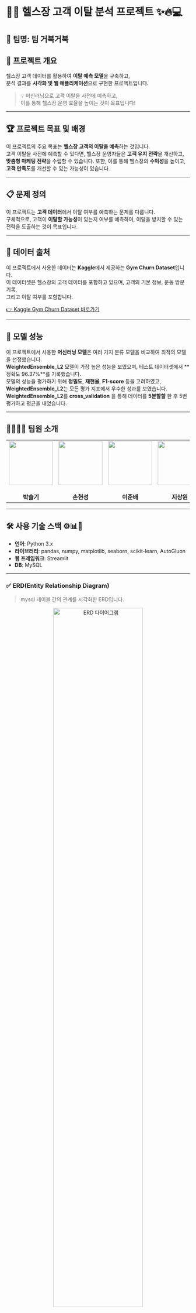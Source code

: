 # 🏋️‍♂️ 헬스장 고객 이탈 분석 프로젝트 ✨🔥💻

## 🐢 팀명: 팀 거북거북 

## 📌 프로젝트 개요
헬스장 고객 데이터를 활용하여 **이탈 예측 모델**을 구축하고,  
분석 결과를 **시각화 및 웹 애플리케이션**으로 구현한 프로젝트입니다.

> 💡 머신러닝으로 고객 이탈을 사전에 예측하고,  
> 이를 통해 헬스장 운영 효율을 높이는 것이 목표입니다!

---

## 🏆 프로젝트 목표 및 배경
이 프로젝트의 주요 목표는 **헬스장 고객의 이탈을 예측**하는 것입니다.  
고객 이탈을 사전에 예측할 수 있다면, 헬스장 운영자들은 **고객 유지 전략**을 개선하고,  
**맞춤형 마케팅 전략**을 수립할 수 있습니다. 또한, 이를 통해 헬스장의 **수익성**을 높이고,  
**고객 만족도**를 개선할 수 있는 가능성이 있습니다.

---

## 📋 문제 정의
이 프로젝트는 **고객 데이터**에서 이탈 여부를 예측하는 문제를 다룹니다.  
구체적으로, 고객이 **이탈할 가능성**이 있는지 여부를 예측하여, 이탈을 방지할 수 있는  
전략을 도출하는 것이 목표입니다.

---

## 📄 데이터 출처
이 프로젝트에서 사용한 데이터는 **Kaggle**에서 제공하는 **Gym Churn Dataset**입니다.  
이 데이터셋은 헬스장의 고객 데이터를 포함하고 있으며, 고객의 기본 정보, 운동 방문 기록,  
그리고 이탈 여부를 포함합니다.

[👉 Kaggle Gym Churn Dataset 바로가기](https://www.kaggle.com/datasets/adrianvinueza/gym-customers-features-and-churn)


---

## 🧪 모델 성능
이 프로젝트에서 사용한 **머신러닝 모델**은 여러 가지 분류 모델을 비교하여 최적의 모델을 선정했습니다.  
**WeightedEnsemble_L2** 모델이 가장 높은 성능을 보였으며, 테스트 데이터셋에서 **정확도 96.37%**를 기록했습니다.  
모델의 성능을 평가하기 위해 **정밀도**, **재현율**, **F1-score** 등을 고려하였고,  
**WeightedEnsemble_L2**는 모든 평가 지표에서 우수한 성과를 보였습니다.
**WeightedEnsemble_L2**를 **cross_validation** 을 통해 데이터를 **5분할할** 한 후 5번 평가하고 평균을 내었습니다.

---

## 👨‍👩‍👧‍👦 팀원 소개

<div align="center">
  
<table>
  <tr>
    <td align="center" width="25%">
      <img src="./img/tt1.png" width="120px" height="120px"><br><br>
      <b>박슬기</b><br>
    </td>
    <td align="center" width="25%">
      <img src="./img/tt3.png" width="120px" height="120px"><br><br>
      <b>손현성</b><br>
    </td>
    <td align="center" width="25%">
      <img src="./img/tt4.png" width="120px" height="120px"><br><br>
      <b>이준배</b><br>
    </td>
    <td align="center" width="25%">
      <img src="./img/tt2.png" width="120px" height="120px"><br><br>
      <b>지상원</b><br>
    </td>
  </tr>
</table>


</div>

---

## 🛠️ 사용 기술 스택 ⚙️📊🧠
- **언어**: Python 3.x  
- **라이브러리**: pandas, numpy, matplotlib, seaborn, scikit-learn, AutoGluon  
- **웹 프레임워크**: Streamlit  
- **DB**: MySQL  

---

### ✅ ERD(Entity Relationship Diagram)

> mysql 테이블 간의 관계를 시각화한 ERD입니다.

<div align="center">
  <img src="./img/erd.png" width="70%" alt="ERD 다이어그램">
</div>

---


## 🎨 Figma 프로토타입

> 어플리케이션 UI를 기획하고 디자인한 **Figma 프로토타입**입니다.  
> 각 페이지의 구조와 동작 방식을 시각적으로 확인할 수 있습니다.

[👉 Figma 프로토타입 보러가기](https://www.figma.com/proto/LVZggQL8duOJTETngRxvPG/2nd_Project?node-id=0-1&t=5xUii5nCHc80R47s-1)


---


## 📸 UI 사전 구성 이미지(화면 설계서)


| ![ppt1](./img/ppt1.png) | ![ppt2](./img/ppt2.png) | ![ppt3](./img/ppt3.png) | ![ppt4](./img/ppt4.png) |
|--------------------------|--------------------------|--------------------------|--------------------------|
| **대시보드** | **이탈 고객 분석** | **고객 이탈 예측 리스트** | **고객 상세** |

| ![ppt5](./img/ppt5.png) | ![ppt6](./img/ppt6.png) | ![ppt7](./img/ppt7.png) | ![ppt8](./img/ppt8.png) |
|--------------------------|--------------------------|--------------------------|--------------------------|
| **고객 관리 매니저** | **이벤트 생성** | **이벤트 생성 팝업창** | **이벤트 문자 발송** |

| ![ppt9](./img/ppt9.png) | ![ppt10](./img/ppt10.png) | ![ppt11](./img/ppt11.png) | ![ppt12](./img/ppt12.png) |
|--------------------------|--------------------------|--------------------------|--------------------------|
| **발송 완료 메시지 팝업1** | **발송 완료 메시지 팝업2** | **이벤트 수정 팝업** | **퀘스트 시스템 매니저1** |

| <img src="./img/ppt13.png" width="170px"> |
|--------------------------------------------|
| **퀘스트 시스템 매니저2** |

---

## 📄 데이터 컬럼 설명 페이지

### ✅ 원본 데이터 컬럼

| 컬럼명 | 설명 | 타입 | 예시값 |
|--------|------|------|--------|
| `gender` | 성별 (여자 0 / 남자 1) | int | 1 |
| `Near_Location` | 헬스장과의 거리 (멀다 0 / 가깝다 1) | int | 1 |
| `Partner` | 회사 할인 여부 (개인 0 / 할인 1) | int | 0 |
| `Promo_friends` | 지인 소개 여부 (없음 0 / 있음 1) | int | 1 |
| `Phone` | 연락처 제공 여부 (미제공 0 / 제공 1) | int | 1 |
| `Contract_period` | 계약 기간 (월 단위) | int | 12 |
| `Group_visits` | 그룹 세션 참여 여부 (No 0 / Yes 1) | int | 1 |
| `Age` | 나이 | int | 29 |
| `Avg_additional_charges_total` | 총 추가 요금 평균 | float | 55.6 |
| `Month_to_end_contract` | 계약 종료까지 남은 개월 수 | float | 1.0 |
| `Lifetime` | 총 헬스장 이용 기간 (개월 수) | int | 9 |
| `Avg_class_frequency_total` | 평균 수업 참가 횟수 | float | 2.3 |
| `Avg_class_frequency_current_month` | 이달 평균 수업 참가 횟수 | float | 1.8 |

---

### 🧠 파생 변수 (Feature Engineering)

| 컬럼명 | 설명 | 타입 | 예시값 |
|--------|------|------|--------|
| `social_connected` | 사회적 연결 수준 (`Partner + Promo_friends + Group_visits`) | int | 2 |
| `avg_monthly_add_charge` | 평균 월별 추가 요금 (`추가요금 / (이용기간+1)`) | float | 5.05 |
| `class_freq_ratio` | 수업 참가 비율 변화 (`이번달 / 전체 평균`) | float | 0.78 |
| `class_freq_change` | 수업 참가 횟수 변화량 (`이번달 - 전체`) | float | -0.5 |
| `contract_ending_soon` | 계약 만료 임박 여부 (1개월 이하: 1, 그 외: 0) | int | 1 |
| `social_connected_ratio` | 사회적 연결 비율 (`합 / 3`) | float | 0.67 |

---


## 🧪 분석 과정 및 결과

### 1. 데이터 수집 및 전처리 📂🧹
- 피처 엔지니어링
- 스케일링 및 스플릿

<div align="center">
  <img src="./img/datafeaturing.png" width="60%" alt="데이터 전처리 이미지">
</div>

### 2. EDA(탐색적 데이터 분석) 📊🔍
- 고객 분포 피처 중요도
- 상관관계 시각화 (heatmap 등)

<div align="center">
  <img src="./img/feature_importance.png" width="60%" alt="피처 중요도">
</div>
<div align="center">
  <img src="./img/label01grap.png" width="60%" alt="이탈 분포">
</div>
<div align="center">
  <img src="./img/heatmap_pearson.png" width="60%" alt="피처 히트맵">
</div>

### 3. 머신러닝 모델링 🤖📈
- 모델 선택 및 학습
- 평가

<div align="center">
  <img src="./img/leaderboard.png" width="60%" alt="머신러닝 모델 선택">
</div>
<div align="center">
  <img src="./img/modelscore.png" width="60%" alt="머신러닝 평가가">
</div>
<div align="center">
  <img src="./산출물/학습결과/models_result.png" width="60%" alt="머신러닝 모델 비교">
</div>

### 4. 예측 🤖📈
- 예측 및 분류
- 결과 그래프

<div align="center">
  <img src="./img/pred.png" width="60%" alt="예측 코드">
</div>
<div align="center">
  <img src="./img/countplot.png" width="60%" alt="예측 코드">
</div>

### 5. Streamlit 웹 앱 구현 🌐🖥️
- 위험도별 고객 분류 및 카운트
- 각종 그래프 제공
- 이벤트 및 퀘스트 페이지지

| ![sl1](./img/sl1.png) | ![sl2](./img/sl2.png) |
|-----------------------|-----------------------|
| **대시 보드** | **분석 그래프 페이지** |

| ![sl3](./img/sl3.png) | ![sl4](./img/sl4.png) |
|-----------------------|-----------------------|
| **고객이탈 위험도 선택 페이지** | **이탈 위험 고객 분석 페이지** |

| ![sl5](./img/sl5.png) | ![sl6](./img/sl6.png) |
|-----------------------|-----------------------|
| **고객 관리 매니저 페이지** | **고객 퀘스트 시스템 페이지** |

| <img src="./img/sl7.png" width="380px">  |
|-----------------------|
| **고객 퀘스트 랭킹 페이지** |

---

## 🪞 한 줄 회고 🧠💬

> 🧹 **박슬기**: "진짜 개발하러 와서 기획만 한 것 같긴 하지만;; 팀원들 덕분에 예전에 배웠던 것들도 다시 기억해낼 수 있었습니다. 하나하나 완성되어나가는 결과물을 보고 있자니 기분이 좋네요. 부족한 저지만 함께 잘 협업해준 팀원들과, 항상 친절히 가르쳐주신 선생님께 진심으로 감사드립니다."  
> 🤖 **손현성**: "크고 작은 문제들이 있었지만 팀원들과 함께 고민해보고 해결하는 과정에서 많은것을 배울 수 있었고, 모두가 노력한 만큼 결과물이 잘 나와서 함께한 팀원들에게 감사드립니다."
> 💻 **이준배**: "여러가지를 해보면서 수업을 들으며 공부하는 것과는 다른 성장하는 재미를 느낀거 같습니다. 항상 열심히 해준 팀원들에게도 감사합니다. 결과물들을 보니 뿌듯합니다"  
> 📊 **지상원**: "비록 부족한 저였지만 팀원들의 힘으로 이렇게 좋은 성과를 낼 수 있었던거 같습니다. 열정을 쏟은 만큼 결과물 또한 잘 나온거 같아 매우 기쁩니다!"

---


